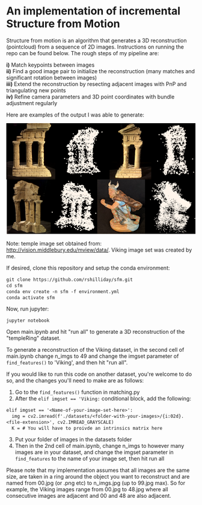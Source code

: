# An implementation of incremental Structure from Motion

Structure from motion is an algorithm that generates a 3D reconstruction (pointcloud) from a sequence of 2D images. Instructions on running the repo can be found below. The rough steps of my pipeline are: 

**i)** Match keypoints between images  
**ii)** Find a good image pair to initialize the reconstruction (many matches and significant rotation between images)  
**iii)** Extend the reconstruction by resecting adjacent images with PnP and triangulating new points  
**iv)** Refine camera parameters and 3D point coordinates with bundle adjustment regularly

Here are examples of the output I was able to generate:

![](results/results_collage.png)

Note: temple image set obtained from: http://vision.middlebury.edu/mview/data/. Viking image set was created by me. 

If desired, clone this repository and setup the conda environment:
```
git clone https://github.com/rshilliday/sfm.git
cd sfm
conda env create -n sfm -f environment.yml
conda activate sfm
```

Now, run jupyter:
```
jupyter notebook
```
Open main.ipynb and hit "run all" to generate a 3D reconstruction of the "templeRing" dataset.

To generate a reconstruction of the Viking dataset, in the second cell of main.ipynb change n_imgs to 49 and change the imgset parameter of `find_features()` to 'Viking', and then hit "run all".

If you would like to run this code on another dataset, you're welcome to do so, and the changes you'll need to make are as follows:

1. Go to the `find_features()` function in matching.py 
2. After the `elif imgset == 'Viking:` conditional block, add the following:
```
elif imgset == '<Name-of-your-image-set-here>':
  img = cv2.imread(f'./datasets/<folder-with-your-images>/{i:02d}.<file-extension>', cv2.IMREAD_GRAYSCALE)
  K = # You will have to proivde an intrinsics matrix here
```
3. Put your folder of images in the datasets folder
4. Then in the 2nd cell of main.ipynb, change n_imgs to however many images are in your dataset, and change the imgset parameter in `find_features` to the name of your image set, then hit run all

Please note that my implementation assumes that all images are the same size, are taken in a ring around the object you want to reconstruct and are named from 00.jpg (or .png etc) to n_imgs.jpg (up to 99.jpg max). So for example, the Viking images range from 00.jpg to 48.jpg where all consecutive images are adjacent and 00 and 48 are also adjacent.
